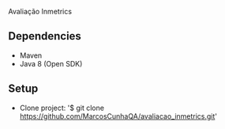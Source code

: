  Avaliação Inmetrics

## Dependencies

* Maven
* Java 8 (Open SDK)

## Setup

* Clone project: '$ git clone https://github.com/MarcosCunhaQA/avaliacao_inmetrics.git'
